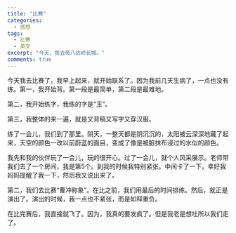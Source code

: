 ```yaml
---
title: "比赛"
categories:
  - 感想
tags:
  - 比赛
  - 英文
excerpt: "今天，我去爬八达岭长城。"
comments: true
---
```


今天我去比赛了，我早上起来，就开始联系了。因为我前几天生病了，一点也没有练。第一，我开始背。第一段是最简单，第二段是最难地。

第二，我开始练字，我练的字是“玉”。

第三，我整体的来一遍，就是又背稿又写字又穿汉服。

练了一会儿，我们到了那里。阴天，一整天都是阴沉沉的，太阳被云深深地藏了起来，天空的颜色一改以前蔚蓝的面目，变成了像是被脏抹布浸过的水似的颜色。

我先和我的伙伴玩了一会儿，玩的很开心。过了一会儿，就个人风采展示。老师带我们去了一个房间，我是第5个。到我的时候我特别紧张。中间卡了一下，幸好我妈妈提醒了我一下，然后我又说出来了。

第二，我们去比赛“曹冲称象”。在比之前，我们用最后的时间排练。然后，就正是演出了。演出的时候，我一点也不紧张，而是如释重负。

在比完赛后，我直接就飞了。因为，我真的要发疯了。但是我老是想吐所以我们走了。
